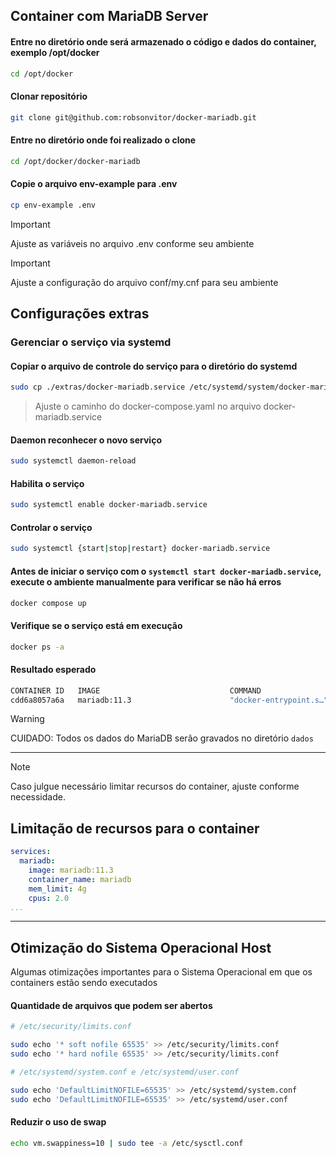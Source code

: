 ## Container com MariaDB Server

#### Entre no diretório onde será armazenado o código e dados do container, exemplo /opt/docker
```bash 
cd /opt/docker
```

#### Clonar repositório
```bash 
git clone git@github.com:robsonvitor/docker-mariadb.git
```

#### Entre no diretório onde foi realizado o clone
```bash 
cd /opt/docker/docker-mariadb
```


#### Copie o arquivo env-example para .env
```bash 
cp env-example .env
```
> [!IMPORTANT]
> Ajuste as variáveis no arquivo .env conforme seu ambiente


> [!IMPORTANT] 
> Ajuste a configuração do arquivo conf/my.cnf para seu ambiente

## Configurações extras

###  Gerenciar o serviço via systemd

#### Copiar o arquivo de controle do serviço para o diretório do systemd
```bash 
sudo cp ./extras/docker-mariadb.service /etc/systemd/system/docker-mariadb.service
```
> Ajuste o caminho do docker-compose.yaml no arquivo docker-mariadb.service

#### Daemon reconhecer o novo serviço
```bash 
sudo systemctl daemon-reload
```

#### Habilita o serviço
```bash 
sudo systemctl enable docker-mariadb.service
```

#### Controlar o serviço
```bash 
sudo systemctl {start|stop|restart} docker-mariadb.service
```

#### Antes de iniciar o serviço com o ```systemctl start docker-mariadb.service```, execute o ambiente manualmente para verificar se não há erros
```bash 
docker compose up
```

#### Verifique se o serviço está em execução
```bash 
docker ps -a
```

#### Resultado esperado
```bash 
CONTAINER ID   IMAGE                             COMMAND                  CREATED       STATUS                             PORTS                                         NAMES
cdd6a8057a6a   mariadb:11.3                      "docker-entrypoint.s…"   2 days ago    Up 10 seconds (health: starting)   0.0.0.0:3306->3306/tcp, [::]:3306->3306/tcp   cont-mariadb
```


> [!WARNING]  
> CUIDADO: Todos os dados do MariaDB serão gravados no diretório ```dados```

***
> [!NOTE]  
> Caso julgue necessário limitar recursos do container, ajuste conforme necessidade.

## Limitação de recursos para o container
```YAML
services:
  mariadb:
    image: mariadb:11.3
    container_name: mariadb
    mem_limit: 4g
    cpus: 2.0
...

```

***

## Otimização do Sistema Operacional Host

Algumas otimizações importantes para o Sistema Operacional em que os containers estão sendo executados

#### Quantidade de arquivos que podem ser abertos

```bash 
# /etc/security/limits.conf

sudo echo '* soft nofile 65535' >> /etc/security/limits.conf
sudo echo '* hard nofile 65535' >> /etc/security/limits.conf
```

```bash 
# /etc/systemd/system.conf e /etc/systemd/user.conf

sudo echo 'DefaultLimitNOFILE=65535' >> /etc/systemd/system.conf
sudo echo 'DefaultLimitNOFILE=65535' >> /etc/systemd/user.conf
```

#### Reduzir o uso de swap 

```bash 
echo vm.swappiness=10 | sudo tee -a /etc/sysctl.conf
```